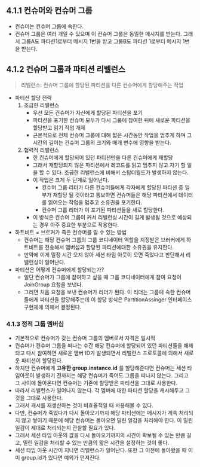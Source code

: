 ## 4.1.1 컨슈머와 컨슈머 그룹
- 컨슈머는 컨슈머 그룹에 속한다.
- 컨슈머 그룹은 여러 개일 수 있으며 이 컨슈머 그룹은 동일한 메시지를 받는다. 그래서 그룹A도 파티션1로부터 메시지 1번을 받고 그룹B도 파티션 1로부터 메시지 1번을 받는다.
## 4.1.2 컨슈머 그룹과 파티션 리벨런스
> 리밸런스: 컨슈머 그룹에 할당된 파티션을 다른 컨슈머에게 할당해주는 작업
- 파티션 할당 전략
  1. 조급한 리밸런스
     - 우선 모든 컨슈머가 자신에게 할당된 파티션을 포기
     - 파티션을 포기한 컨슈머 모두가 다시 그룹에 참여한 뒤에 새로운 파티션을 할당받고 읽기 작업 개제
     - 근본적으로 전체 컨슈머 그룹에 대해 짧은 시간동안 작업을 멈추게 하며 그 시간의 길이는 컨슈머 그룹의 크기와 매개 변수에 영향을 받는다.
  2. 협력적 리밸런스
     - 한 컨슈머에게 할당되어 있던 파티션만을 다른 컨슈머에게 재할당
     - 그래서 재할당되지 않은 파티션에서 레코드를 읽고 멈추지 않고 자기 할 일을 할 수 있다. 조급한 리밸런스에 비해서 스탑더월드가 발생하지 않는다.
     - 이 작업은 크게 두 단계로 일어난다.
       - 컨슈머 그룹 리더가 다른 컨슈머들에게 각자에게 할당된 파티션 중 일부가 재할당 될 것이라고 통보하면 컨슈머들은 해당 파티션에서 데이터를 읽어오는 작업을 멈추고 소유권을 포기한다.
       - 컨슈머 그룹 리더가 이 포기된 파티션들을 새로 할당한다.
     - 이 방식은 컨슈머 그룹이 커서 리밸런싱 시간이 길게 발생될 것으로 예상되는 경우 아주 중요한 부분으로 작용한다.
- 하트비트 = 브로커가 죽은 컨슈머를 알 수 있는 방법
  - 컨슈머는 해당 컨슈머 그룹의 그룹 코디네이터 역할을 지정받은 브러커에게 하트비트를 전송해서 멤버십과 할당된 파티션에대한 소유권을 유지한다.
  - 만약에 이게 일정 시간 오지 않아 세션 타임 아웃이 오면 죽었다고 판단해서 리밸런싱이 일어난다.
- 파티션은 어떻게 컨슈머에게 할당되는가?
  - 일단 컨슈머가 그룹에 참여하고 싶을 때 그룹 코디네이터에게 참여 요청이 JoinGroup 요청을 보낸다.
  - 그러면 처음 요청을 보낸 컨슈머가 리더가 된다. 이 리더는 그룹에 속한 컨슈머들에게 파티션을 할당해주는데 이 할당 방식은 PartitionAssinger 인터페이스 구현체에 의해서 결정된다.
### 4.1.3 정적 그룹 멤버십
- 기본적으로 컨슈머가 갖는 컨슈머 그룹의 멤버로서 자격은 일시적
- 컨슈머가 컨슈머 그룹을 떠나는 수간 해당 컨슈머에 할당되어 있던 파티션들을 해제되고 다시 참여하면 새로운 맴버 ID가 발생되면서 리밸런스 프로토콜에 의해서 새로운 파티션이 할당된다.
- 하지만 컨슈머에게 **고유한 group.instance.id** 를 할당해준다면 컨슈머는 세션 타임아웃이 발생하기 전까지는 해당 컨슈머가 죽어도 그룹을 떠나지 않는다. 그리고 그 사이에 돌아온다면 컨슈머는 기존에 할당받은 파티션을 그대로 사용한다.
- 따라서 리밸런스가 일어나지 않는다. 각 멤버에 대한 파티션 할당을 캐시해두고 그것을 그대로 사용한다.
- 그래서 캐시를 재생산하는 것이 비효율적일 때 사용해볼 수 있다.
- 다만, 컨슈머가 죽었다가 다시 돌아오기까지 해당 파티션에는 메시지가 계속 처리되지 않고 쌓이기 때문에 해당 컨슈머는 돌아오면 밀린 일감을 처리해야 한다. 이 밀린 일감이 제대로 처리되는지 관찰할 필요가 있다.
- 그래서 세션 타임 아웃의 값을 다시 돌아오기까지의 시간이 확보될 수 있는 만큼 길고, 밀린 일감을 처리할 수 있는 만큼의 짧은 시간을 설정하는 것이 좋다.
- 세션 타임 아웃 시간이 지나면 리벨런스가 일어난다. 또한 그 이전에 돌아왔을 때 이미 group.id가 있다면 예외가 던져진다.
